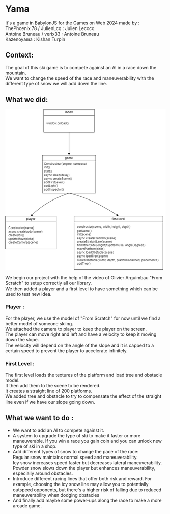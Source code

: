 # Yama
It's a game in BabylonJS for the Games on Web 2024 made by :  
ThePhoenix 78 / JulienLcq : Julien Lecocq  
Antoine Bruneau / verix33 : Antoine Bruneau  
Kazenoyama : Kishan Turpin  

## Context:
The goal of this ski game is to compete against an AI in a race down the mountain.  
We want to change the speed of the race and maneuverability with the different type of snow we will add down the line.

## What we did:

<img alt="Image of our UML" src="Yama.png" />

We begin our project with the help of the video of Olivier Arguimbau "From Scratch" to setup correctly all our library.  
We then added a player and a first level to have something which can be used to test new idea.  

### Player : 
For the player, we use the model of "From Scratch" for now until we find a better model of someone skiing.  
We attached the camera to player to keep the player on the screen.  
The player can move right and left and have a velocity to keep it moving down the slope.  
The velocity will depend on the angle of the slope and it is capped to a certain speed to prevent the player to accelerate infinitely.  

### First Level :
The first level loads the textures of the platform and load tree and obstacle model.  
It then add them to the scene to be rendered.  
It creates a straight line of 200 platforms.   
We added tree and obstacle to try to compensate the effect of the straight line even if we have our slope going down.  

## What we want to do :
- We want to add an AI to compete against it.  
- A system to upgrade the type of ski to make it faster or more maneuverable. If you win a race you gain coin and you can unlock new type of ski in a shop.  
- Add different types of snow to change the pace of the race:  
Regular snow maintains normal speed and maneuverability.  
Icy snow increases speed faster but decreases lateral maneuverability.  
Powder snow slows down the player but enhances maneuverability, especially around obstacles.  
- Introduce different racing lines that offer both risk and reward. For example, choosing the icy snow line may allow you to potentially outspeed opponents, but there's a higher risk of falling due to reduced maneuverability when dodging obstacles
- And finally add maybe some power-ups along the race to make a more arcade game.  


  




